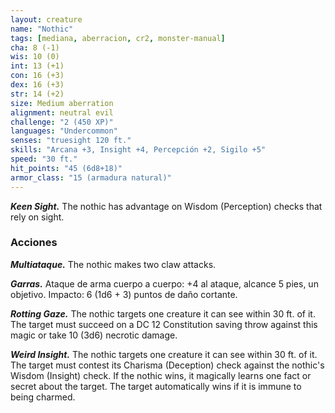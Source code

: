 ```yaml
---
layout: creature
name: "Nothic"
tags: [mediana, aberracion, cr2, monster-manual]
cha: 8 (-1)
wis: 10 (0)
int: 13 (+1)
con: 16 (+3)
dex: 16 (+3)
str: 14 (+2)
size: Medium aberration
alignment: neutral evil
challenge: "2 (450 XP)"
languages: "Undercommon"
senses: "truesight 120 ft."
skills: "Arcana +3, Insight +4, Percepción +2, Sigilo +5"
speed: "30 ft."
hit_points: "45 (6d8+18)"
armor_class: "15 (armadura natural)"
---
```


***Keen Sight.*** The nothic has advantage on Wisdom (Perception) checks that rely on sight.

### Acciones

***Multiataque.*** The nothic makes two claw attacks.

***Garras.*** Ataque de arma cuerpo a cuerpo: +4 al ataque, alcance 5 pies, un objetivo. Impacto: 6 (1d6 + 3) puntos de daño cortante.

***Rotting Gaze.*** The nothic targets one creature it can see within 30 ft. of it. The target must succeed on a DC 12 Constitution saving throw against this magic or take 10 (3d6) necrotic damage.

***Weird Insight.*** The nothic targets one creature it can see within 30 ft. of it. The target must contest its Charisma (Deception) check against the nothic's Wisdom (Insight) check. If the nothic wins, it magically learns one fact or secret about the target. The target automatically wins if it is immune to being charmed.